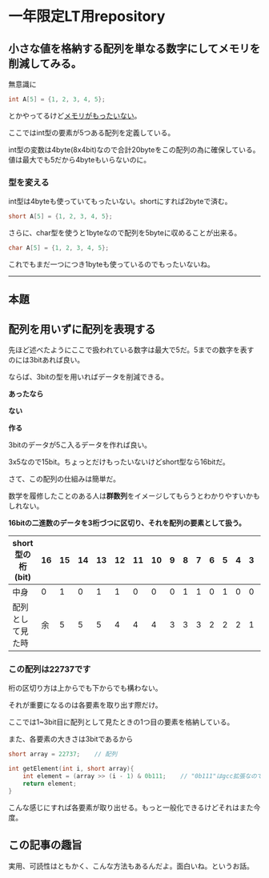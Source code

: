 # 一年限定LT用repository
## 小さな値を格納する配列を単なる数字にしてメモリを削減してみる。
無意識に
```c
int A[5] = {1, 2, 3, 4, 5};
```
とかやってるけど[メモリがもったいない](##この記事の趣旨)。

ここではint型の要素が5つある配列を定義している。

int型の変数は4byte(8x4bit)なので合計20byteをこの配列の為に確保している。値は最大でも5だから4byteもいらないのに。
### 型を変える
int型は4byteも使っていてもったいない。shortにすれば2byteで済む。
```c
short A[5] = {1, 2, 3, 4, 5};
```
さらに、char型を使うと1byteなので配列を5byteに収めることが出来る。
```c
char A[5] = {1, 2, 3, 4, 5};
```
これでもまだ一つにつき1byteも使っているのでもったいないね。
***
## 本題
## 配列を用いずに配列を表現する
先ほど述べたようにここで扱われている数字は最大で5だ。5までの数字を表すのには3bitあれば良い。

ならば、3bitの型を用いればデータを削減できる。

**あったなら**

**ない**

**作る**

3bitのデータが5こ入るデータを作れば良い。

3x5なので15bit。ちょっとだけもったいないけどshort型なら16bitだ。

さて、この配列の仕組みは簡単だ。

数学を履修したことのある人は**群数列**をイメージしてもらうとわかりやすいかもしれない。

**16bitの二進数のデータを3桁づつに区切り、それを配列の要素として扱う。**

|short型の桁(bit)|16|15|14|13|12|11|10| 9| 8| 7| 6| 5| 4| 3| 2| 1|
|----------------|--|--|--|--|--|--|--|--|--|--|--|--|--|--|--|--|
|中身            | 0| 1| 0| 1| 1| 0| 0| 0| 1| 1| 0| 1| 0| 0| 0| 1|
|配列として見た時|余| 5| 5| 5| 4| 4| 4| 3| 3| 3| 2| 2| 2| 1| 1| 1|

### この**配列**は**22737**です

桁の区切り方は上からでも下からでも構わない。

それが重要になるのは各要素を取り出す際だけ。

ここでは1~3bit目に配列として見たときの1つ目の要素を格納している。

また、各要素の大きさは3bitであるから
```c
short array = 22737;    // 配列

int getElement(int i, short array){
    int element = (array >> (i - 1) & 0b111;    // "0b111"はgcc拡張なので7にしたほうが良いがわかりやすさの為こうしている
    return element;
}
```
こんな感じにすれば各要素が取り出せる。もっと一般化できるけどそれはまた今度。

## この記事の趣旨
実用、可読性はともかく、こんな方法もあるんだよ。面白いね。というお話。
